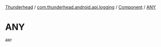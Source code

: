 [Thunderhead](../../index.md) / [com.thunderhead.android.api.logging](../index.md) / [Component](index.md) / [ANY](./-a-n-y.md)

# ANY

`ANY`
